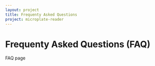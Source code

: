 ```yaml
---
layout: project
title: Frequenty Asked Questions
project: microplate-reader
---
```


Frequenty Asked Questions (FAQ)
==========

FAQ page